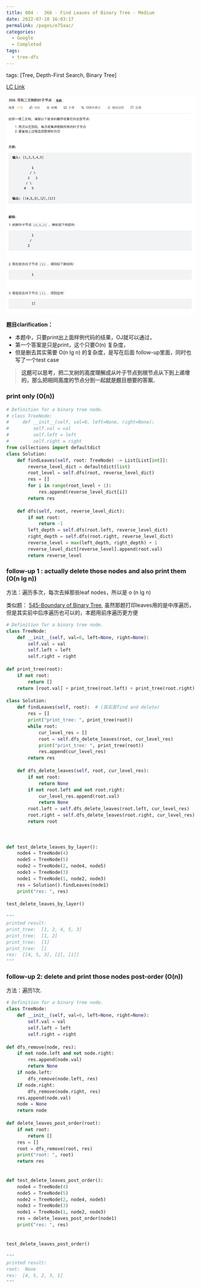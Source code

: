 ```yaml
---
title: 004 -  366 - Find Leaves of Binary Tree - Medium
date: 2022-07-10 16:03:17
permalink: /pages/e75aac/
categories:
  - Google
  - Completed
tags:
  - tree-dfs
---
```

tags: [Tree, Depth-First Search, Binary Tree]

[LC Link](https://leetcode.cn/problems/find-leaves-of-binary-tree/)

![](https://raw.githubusercontent.com/emmableu/image/master/202207101614413.png)


**题目clarification：**
- 本题中，只要print出上面样例代码的结果，OJ就可以通过，
- 第一个答案是只是print，这个只要O(n) 复杂度，
- 但是删去其实需要 O(n lg n) 的复杂度，是写在后面 follow-up里面，同时也写了一个test case


> **这题可以思考，把二叉树的高度理解成从叶子节点到根节点从下到上递增的，那么把相同高度的节点分到一起就是题目想要的答案**。

### print only (O(n))
```python
# Definition for a binary tree node.
# class TreeNode:
#     def __init__(self, val=0, left=None, right=None):
#         self.val = val
#         self.left = left
#         self.right = right
from collections import defaultdict
class Solution:
    def findLeaves(self, root: TreeNode) -> List[List[int]]:
        reverse_level_dict = defaultdict(list)
        root_level = self.dfs(root, reverse_level_dict)
        res = []
        for i in range(root_level + 1):
            res.append(reverse_level_dict[i])
        return res

    def dfs(self, root, reverse_level_dict):
        if not root:
            return -1
        left_depth = self.dfs(root.left, reverse_level_dict) 
        right_depth = self.dfs(root.right, reverse_level_dict) 
        reverse_level = max(left_depth, right_depth) + 1
        reverse_level_dict[reverse_level].append(root.val)
        return reverse_level
```


### follow-up 1 : actually delete those nodes and also print them (O(n lg n))
方法：遍历多次，每次去掉那些leaf nodes，所以是 o (n lg n)

类似题： [545-Boundary of Binary Tree](https://emmableu.github.io/blog/pages/33ffa4), 虽然那题打印leaves用的是中序遍历，但是其实前中后序遍历也可以的，本题用前序遍历更方便

```python
# Definition for a binary tree node.  
class TreeNode:  
    def __init__(self, val=0, left=None, right=None):  
        self.val = val  
        self.left = left  
        self.right = right  
  
def print_tree(root):  
    if not root:  
        return []  
    return [root.val] + print_tree(root.left) + print_tree(root.right)  
  
class Solution:  
    def findLeaves(self, root):  # (其实是find and delete)
        res = []  
        print("print_tree: ", print_tree(root))  
        while root:  
            cur_level_res = []  
            root = self.dfs_delete_leaves(root, cur_level_res)  
            print("print_tree: ", print_tree(root))  
            res.append(cur_level_res)  
        return res  
  
    def dfs_delete_leaves(self, root, cur_level_res):  
        if not root:  
            return None        
        if not root.left and not root.right:  
            cur_level_res.append(root.val)  
            return None  
        root.left = self.dfs_delete_leaves(root.left, cur_level_res)  
        root.right = self.dfs_delete_leaves(root.right, cur_level_res)  
        return root  
  
  
  
def test_delete_leaves_by_layer():  
    node4 = TreeNode(4)  
    node5 = TreeNode(5)  
    node2 = TreeNode(2, node4, node5)  
    node3 = TreeNode(3)  
    node1 = TreeNode(1, node2, node3)  
    res = Solution().findLeaves(node1)  
    print("res: ", res)  
  
test_delete_leaves_by_layer()  
  
"""  
printed result:  
print_tree:  [1, 2, 4, 5, 3]  
print_tree:  [1, 2]  
print_tree:  [1]  
print_tree:  []  
res:  [[4, 5, 3], [2], [1]]  
"""
```


### follow-up 2: delete  and  print those nodes post-order  (O(n))
方法：遍历1次.

```python
# Definition for a binary tree node.  
class TreeNode:  
    def __init__(self, val=0, left=None, right=None):  
        self.val = val  
        self.left = left  
        self.right = right  
  
def dfs_remove(node, res):  
    if not node.left and not node.right:  
        res.append(node.val)  
        return None  
    if node.left:  
        dfs_remove(node.left, res)  
    if node.right:  
        dfs_remove(node.right, res)  
    res.append(node.val)  
    node = None  
    return node  
  
def delete_leaves_post_order(root):  
    if not root:  
        return []  
    res = []  
    root = dfs_remove(root, res)  
    print("root: ", root)  
    return res  
  
  
def test_delete_leaves_post_order():  
    node4 = TreeNode(4)  
    node5 = TreeNode(5)  
    node2 = TreeNode(2, node4, node5)  
    node3 = TreeNode(3)  
    node1 = TreeNode(1, node2, node3)  
    res = delete_leaves_post_order(node1)  
    print("res: ", res)  
  
  
test_delete_leaves_post_order()
  
"""  
printed result:  
root:  None
res:  [4, 5, 2, 3, 1]
"""
```